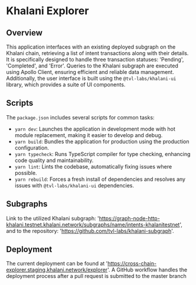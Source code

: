 # Khalani Explorer

## Overview

This application interfaces with an existing deployed subgraph on the Khalani chain, retrieving a list of intent transactions along with their details. It is specifically designed to handle three transaction statuses: 'Pending', 'Completed', and 'Error'. Queries to the Khalani subgraph are executed using Apollo Client, ensuring efficient and reliable data management.
Additionally, the user interface is built using the `@tvl-labs/khalani-ui` library, which provides a suite of UI components.

## Scripts

The `package.json` includes several scripts for common tasks:

- `yarn dev`: Launches the application in development mode with hot module replacement, making it easier to develop and debug.
- `yarn build`: Bundles the application for production using the production configuration.
- `yarn typecheck`: Runs TypeScript compiler for type checking, enhancing code quality and maintainability.
- `yarn lint`: Lints the codebase, automatically fixing issues where possible.
- `yarn rebuild`: Forces a fresh install of dependencies and resolves any issues with `@tvl-labs/khalani-ui` dependencies.

## Subgraphs

Link to the utilized Khalani subgraph: 'https://graph-node-http-khalani.testnet.khalani.network/subgraphs/name/intents-khalanitestnet', and to the repository: 'https://github.com/tvl-labs/khalani-subgraph'.

## Deployment

The current deployment can be found at 'https://cross-chain-explorer.staging.khalani.network/explorer'. A GitHub workflow handles the deployment process after a pull request is submitted to the master branch
